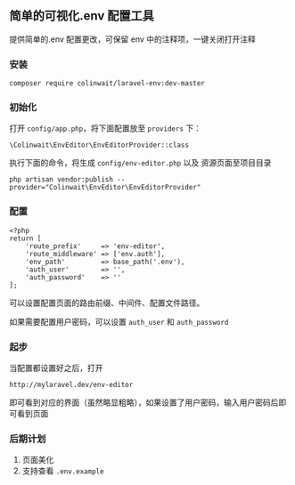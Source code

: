 ## 简单的可视化.env 配置工具

提供简单的.env 配置更改，可保留 env 中的注释项，一键关闭打开注释

### 安装 

```$xslt
composer require colinwait/laravel-env:dev-master
```

### 初始化

打开 `config/app.php`，将下面配置放至 `providers` 下：

```$xslt
\Colinwait\EnvEditor\EnvEditorProvider::class
```

执行下面的命令，将生成 `config/env-editor.php` 以及 资源页面至项目目录

```$xslt
php artisan vendor:publish --provider="Colinwait\EnvEditor\EnvEditorProvider" 
```

### 配置

```$xslt
<?php
return [
    'route_prefix'     => 'env-editor',
    'route_middleware' => ['env.auth'],
    'env_path'         => base_path('.env'),
    'auth_user'        => '',
    'auth_password'    => ''
];
```
可以设置配置页面的路由前缀、中间件、配置文件路径。

如果需要配置用户密码，可以设置 `auth_user` 和 `auth_password` 

### 起步

当配置都设置好之后，打开 

```$xslt
http://mylaravel.dev/env-editor
```

即可看到对应的界面（虽然略显粗略），如果设置了用户密码，输入用户密码后即可看到页面

### 后期计划

1. 页面美化
2. 支持查看 `.env.example`